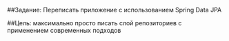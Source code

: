 ##Задание:
Переписать приложение с использованием Spring Data JPA

##Цель:
максимально просто писать слой репозиториев с применением современных подходов
